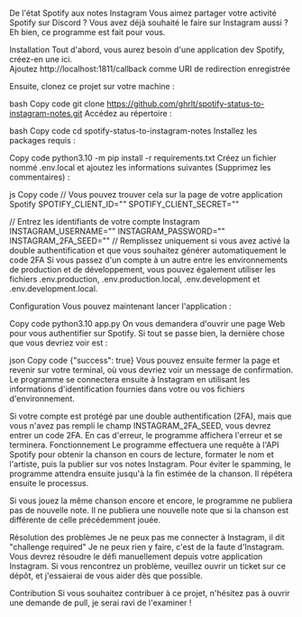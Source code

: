 De l'état Spotify aux notes Instagram
Vous aimez partager votre activité Spotify sur Discord ? Vous avez déjà souhaité le faire sur Instagram aussi ? Eh bien, ce programme est fait pour vous.

Installation
Tout d'abord, vous aurez besoin d'une application dev Spotify, créez-en une ici.
<br>Ajoutez http://localhost:1811/callback comme URI de redirection enregistrée

Ensuite, clonez ce projet sur votre machine :

bash
Copy code
git clone https://github.com/ghrlt/spotify-status-to-instagram-notes.git
Accédez au répertoire :

bash
Copy code
cd spotify-status-to-instagram-notes
Installez les packages requis :

Copy code
python3.10 -m pip install -r requirements.txt
Créez un fichier nommé .env.local et ajoutez les informations suivantes (Supprimez les commentaires) :

js
Copy code
// Vous pouvez trouver cela sur la page de votre application Spotify
SPOTIFY_CLIENT_ID=""
SPOTIFY_CLIENT_SECRET=""

// Entrez les identifiants de votre compte Instagram
INSTAGRAM_USERNAME=""
INSTAGRAM_PASSWORD=""
INSTAGRAM_2FA_SEED="" // Remplissez uniquement si vous avez activé la double authentification et que vous souhaitez générer automatiquement le code 2FA
Si vous passez d'un compte à un autre entre les environnements de production et de développement, vous pouvez également utiliser les fichiers .env.production, .env.production.local, .env.development et .env.development.local.

Configuration
Vous pouvez maintenant lancer l'application :

Copy code
python3.10 app.py
On vous demandera d'ouvrir une page Web pour vous authentifier sur Spotify. Si tout se passe bien, la dernière chose que vous devriez voir est :

json
Copy code
{"success": true}
Vous pouvez ensuite fermer la page et revenir sur votre terminal, où vous devriez voir un message de confirmation. Le programme se connectera ensuite à Instagram en utilisant les informations d'identification fournies dans votre ou vos fichiers d'environnement.

Si votre compte est protégé par une double authentification (2FA), mais que vous n'avez pas rempli le champ INSTAGRAM_2FA_SEED, vous devrez entrer un code 2FA.
En cas d'erreur, le programme affichera l'erreur et se terminera.
Fonctionnement
Le programme effectuera une requête à l'API Spotify pour obtenir la chanson en cours de lecture, formater le nom et l'artiste, puis la publier sur vos notes Instagram.
Pour éviter le spamming, le programme attendra ensuite jusqu'à la fin estimée de la chanson. Il répétera ensuite le processus.

Si vous jouez la même chanson encore et encore, le programme ne publiera pas de nouvelle note. Il ne publiera une nouvelle note que si la chanson est différente de celle précédemment jouée.

Résolution des problèmes
Je ne peux pas me connecter à Instagram, il dit "challenge required"
Je ne peux rien y faire, c'est de la faute d'Instagram. Vous devrez résoudre le défi manuellement depuis votre application Instagram.
Si vous rencontrez un problème, veuillez ouvrir un ticket sur ce dépôt, et j'essaierai de vous aider dès que possible.

Contribution
Si vous souhaitez contribuer à ce projet, n'hésitez pas à ouvrir une demande de pull, je serai ravi de l'examiner !
